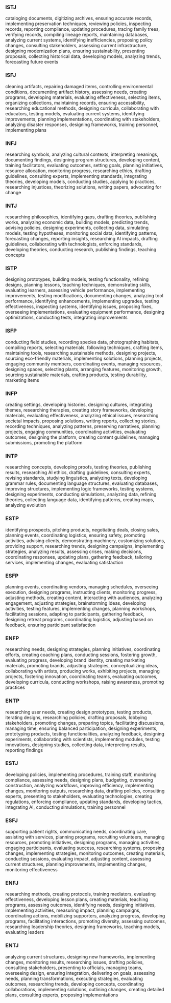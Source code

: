 ### **ISTJ**
cataloging documents, digitizing archives, ensuring accurate records, implementing preservation techniques, reviewing policies, inspecting records, reporting compliance, updating procedures, tracing family trees, verifying records, compiling lineage reports, maintaining databases, analyzing current systems, identifying inefficiencies, proposing policy changes, consulting stakeholders, assessing current infrastructure, designing modernization plans, ensuring sustainability, presenting proposals, collecting historical data, developing models, analyzing trends, forecasting future events

### **ISFJ**
cleaning artifacts, repairing damaged items, controlling environmental conditions, documenting artifact history, assessing needs, creating programs, developing materials, evaluating effectiveness, selecting items, organizing collections, maintaining records, ensuring accessibility, researching educational methods, designing curricula, collaborating with educators, testing models, evaluating current systems, identifying improvements, planning implementations, coordinating with stakeholders, analyzing disaster responses, designing frameworks, training personnel, implementing plans

### **INFJ**
researching symbols, analyzing cultural contexts, interpreting meanings, documenting findings, designing program structures, developing content, training facilitators, evaluating outcomes, setting goals, planning initiatives, resource allocation, monitoring progress, researching ethics, drafting guidelines, consulting experts, implementing standards, integrating theories, developing models, conducting studies, applying to practices, researching injustices, theorizing solutions, writing papers, advocating for change

### **INTJ**
researching philosophies, identifying gaps, drafting theories, publishing works, analyzing economic data, building models, predicting trends, advising policies, designing experiments, collecting data, simulating models, testing hypotheses, monitoring social data, identifying patterns, forecasting changes, reporting insights, researching AI impacts, drafting guidelines, collaborating with technologists, enforcing standards, developing theories, conducting research, publishing findings, teaching concepts

### **ISTP**
designing prototypes, building models, testing functionality, refining designs, planning lessons, teaching techniques, demonstrating skills, evaluating learners, assessing vehicle performance, implementing improvements, testing modifications, documenting changes, analyzing tool performance, identifying enhancements, implementing upgrades, testing effectiveness, inspecting systems, identifying issues, proposing fixes, overseeing implementations, evaluating equipment performance, designing optimizations, conducting tests, integrating improvements

### **ISFP**
conducting field studies, recording species data, photographing habitats, compiling reports, selecting materials, following techniques, crafting items, maintaining tools, researching sustainable methods, designing projects, sourcing eco-friendly materials, implementing solutions, planning projects, engaging community members, coordinating events, managing resources, designing spaces, selecting plants, arranging features, monitoring growth, sourcing sustainable materials, crafting products, testing durability, marketing items

### **INFP**
creating settings, developing histories, designing cultures, integrating themes, researching therapies, creating story frameworks, developing materials, evaluating effectiveness, analyzing ethical issues, researching societal impacts, proposing solutions, writing reports, collecting stories, recording techniques, analyzing patterns, preserving narratives, planning projects, engaging communities, coordinating activities, evaluating outcomes, designing the platform, creating content guidelines, managing submissions, promoting the platform

### **INTP**
researching concepts, developing proofs, testing theories, publishing results, researching AI ethics, drafting guidelines, consulting experts, revising standards, studying linguistics, analyzing texts, developing grammar rules, documenting language structures, evaluating databases, improving structures, implementing logic frameworks, testing systems, designing experiments, conducting simulations, analyzing data, refining theories, collecting language data, identifying patterns, creating maps, analyzing evolution

### **ESTP**
identifying prospects, pitching products, negotiating deals, closing sales, planning events, coordinating logistics, ensuring safety, promoting activities, advising clients, demonstrating machinery, customizing solutions, providing support, researching trends, designing campaigns, implementing strategies, analyzing results, assessing crises, making decisions, coordinating responses, updating plans, gathering feedback, tailoring services, implementing changes, evaluating satisfaction

### **ESFP**
planning events, coordinating vendors, managing schedules, overseeing execution, designing programs, instructing clients, monitoring progress, adjusting methods, creating content, interacting with audiences, analyzing engagement, adjusting strategies, brainstorming ideas, developing activities, testing features, implementing changes, planning workshops, facilitating sessions, adapting to participants, gathering feedback, designing retreat programs, coordinating logistics, adjusting based on feedback, ensuring participant satisfaction

### **ENFP**
researching needs, designing strategies, planning initiatives, coordinating efforts, creating coaching plans, conducting sessions, fostering growth, evaluating progress, developing brand identity, creating marketing materials, promoting brands, adjusting strategies, conceptualizing ideas, collaborating with artists, producing works, exhibiting projects, managing projects, fostering innovation, coordinating teams, evaluating outcomes, developing curricula, conducting workshops, raising awareness, promoting practices

### **ENTP**
researching user needs, creating design prototypes, testing products, iterating designs, researching policies, drafting proposals, lobbying stakeholders, promoting changes, preparing topics, facilitating discussions, managing time, ensuring balanced participation, designing experiments, prototyping products, testing functionalities, analyzing feedback, designing experiments, collaborating with scientists, implementing modules, testing innovations, designing studies, collecting data, interpreting results, reporting findings

### **ESTJ**
developing policies, implementing procedures, training staff, monitoring compliance, assessing needs, designing plans, budgeting, overseeing construction, analyzing workflows, improving efficiency, implementing changes, monitoring outputs, researching data, drafting policies, consulting experts, presenting to stakeholders, evaluating technologies, creating regulations, enforcing compliance, updating standards, developing tactics, integrating AI, conducting simulations, training personnel

### **ESFJ**
supporting patient rights, communicating needs, coordinating care, assisting with services, planning programs, recruiting volunteers, managing resources, promoting initiatives, designing programs, managing activities, engaging participants, evaluating success, researching systems, proposing changes, implementing strategies, monitoring outcomes, creating materials, conducting sessions, evaluating impact, adjusting content, assessing current structures, planning improvements, implementing changes, monitoring effectiveness

### **ENFJ**
researching methods, creating protocols, training mediators, evaluating effectiveness, developing lesson plans, creating materials, teaching programs, assessing outcomes, identifying needs, designing initiatives, implementing activities, measuring impact, planning campaigns, coordinating actions, mobilizing supporters, analyzing progress, developing programs, facilitating interactions, promoting diversity, assessing outcomes, researching leadership theories, designing frameworks, teaching models, evaluating leaders

### **ENTJ**
analyzing current structures, designing new frameworks, implementing changes, monitoring results, researching issues, drafting policies, consulting stakeholders, presenting to officials, managing teams, overseeing design, ensuring integration, delivering on goals, assessing needs, planning transformations, executing strategies, evaluating outcomes, researching trends, developing concepts, coordinating collaborations, implementing solutions, outlining changes, creating detailed plans, consulting experts, proposing implementations
